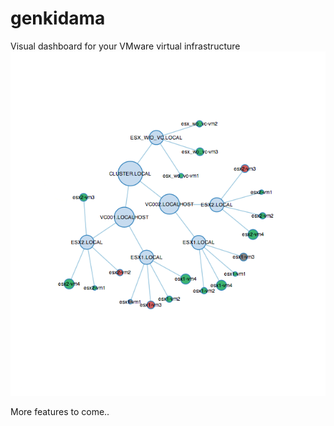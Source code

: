 genkidama
=========

Visual dashboard for your VMware virtual infrastructure
![Alt text](genkidama.png "Genkidama Dashboard")

More features to come..
